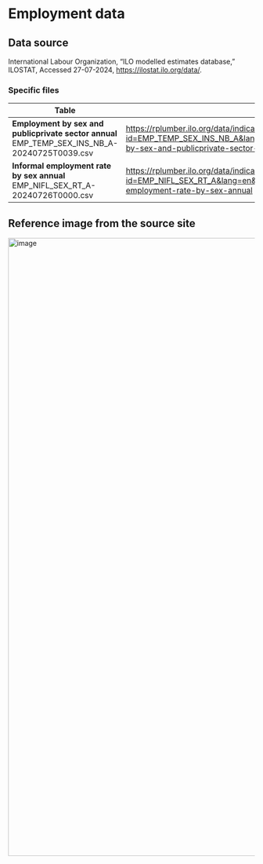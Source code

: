 # Employment data
## Data source
International Labour Organization, “ILO modelled estimates database,” ILOSTAT, Accessed 27-07-2024, https://ilostat.ilo.org/data/.

### Specific files
| Table                   | Source                                                                                                                                 |
|-------------------------|-----------------------------------------------------------------------------------------------------------------------------------------|
| **Employment by sex and publicprivate sector annual** EMP_TEMP_SEX_INS_NB_A-20240725T0039.csv | https://rplumber.ilo.org/data/indicator/?id=EMP_TEMP_SEX_INS_NB_A&lang=en&type=label&format=.csv&channel=ilostat&title=employment-by-sex-and-publicprivate-sector-annual   |
| **Informal employment rate by sex annual** EMP_NIFL_SEX_RT_A-20240726T0000.csv | https://rplumber.ilo.org/data/indicator/?id=EMP_NIFL_SEX_RT_A&lang=en&type=label&format=.csv&channel=ilostat&title=informal-employment-rate-by-sex-annual |



## Reference image from the source site
<img width="1259" alt="image" src="https://github.com/user-attachments/assets/6ca7dd28-71d2-4861-8e12-00a4672719f4">

